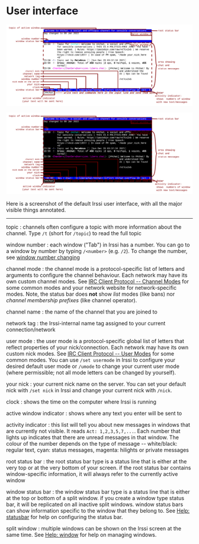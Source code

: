 # User interface

<a href="@@ABS_BASE@@/_images/default_irssi_ui_light.svg">

![](_images/default_irssi_ui_light.svg)

</a><a href="@@ABS_BASE@@/_images/default_irssi_ui_dark.svg">

![](_images/default_irssi_ui_dark.svg)

</a>

Here is a screenshot of the default Irssi user interface, with all the
major visible things annotated.

---

topic
: channels often configure a topic with more information about the channel. Type `/t` (short for `/topic`) to read the full topic

window number
: each window ("Tab") in Irssi has a number. You can go to a window by number by typing `/<number>` (e.g. `/2`). To change the number, see [window number changing](./documentation/help/window_moving/)

channel mode
: the channel mode is a protocol-specific list of letters and arguments to configure the channel behaviour. Each network may have its own custom channel modes. See [IRC Client Protocol -- Channel Modes](https://modern.ircdocs.horse/#channel-modes) for some common modes and your network website for network-specific modes. Note, the status bar does **not** show *list* modes (like bans) nor *channel membership prefixes* (like channel operator).

channel name
: the name of the channel that you are joined to

network tag
: the Irssi-internal name tag assigned to your current connection/network

user mode
: the user mode is a protocol-specific global list of letters that reflect properties of your nick/connection. Each network may have its own custom nick modes. See [IRC Client Protocol -- User Modes](https://modern.ircdocs.horse/#user-modes) for some common modes. You can use `/set usermode` in Irssi to configure your desired default user mode or `/umode` to change your current user mode (where permissible; not all mode letters can be changed by yourself).

your nick
: your current nick name on the server. You can set your default nick with `/set nick` in Irssi and change your current nick with `/nick`.

clock
: shows the time on the computer where Irssi is running

active window indicator
: shows where any text you enter will be sent to

activity indicator
: this list will tell you about new messages in windows that are currently not visible. It reads `Act: 1,2,3,5,7,...`. Each number that lights up indicates that there are unread messages in that window. The colour of the number depends on the type of message -- white/black: regular text, cyan: status messages, magenta: hilights or private messages

root status bar
: the root status bar type is a status line that is either at the very top or at the very bottom of your screen. if the root status bar contains window-specific information, it will always refer to the currently active window

window status bar
: the window status bar type is a status line that is either at the top or bottom of a split window. if you create a window type status bar, it will be replicated on all inactive split windows. window status bars can show information specific to the window that they belong to. See [Help: statusbar](./documentation/help/statusbar/) for help on configuring the status bar.

split window
: multiple windows can be shown on the Irssi screen at the same time. See [Help: window](./documentation/help/window/) for help on managing windows.
